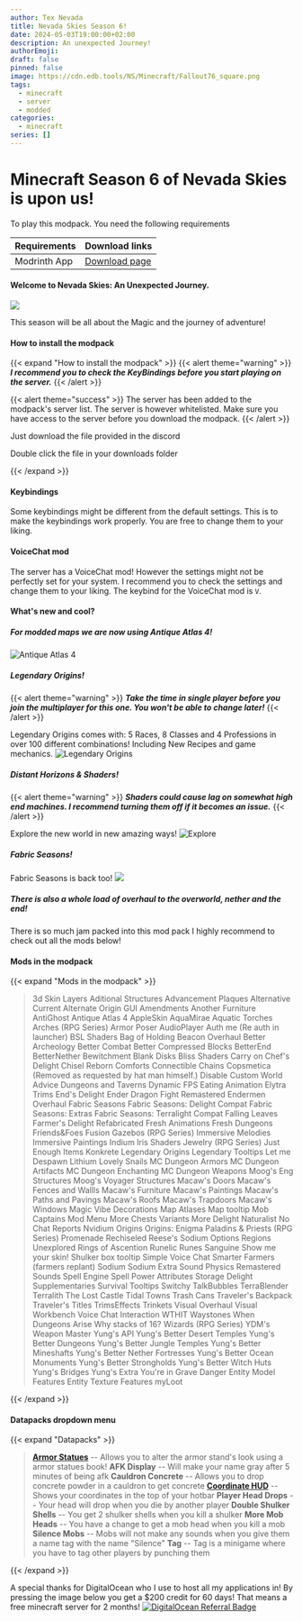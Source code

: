 ```yaml
---
author: Tex Nevada
title: Nevada Skies Season 6!
date: 2024-05-03T19:00:00+02:00
description: An unexpected Journey!
authorEmoji: 
draft: false
pinned: false
image: https://cdn.edb.tools/NS/Minecraft/Fallout76_square.png
tags:
  - minecraft
  - server
  - modded
categories:
  - minecraft
series: []
---
```


# Minecraft Season 6 of Nevada Skies is upon us!
<!--more-->


To play this modpack. You need the following requirements

| Requirements | Download links                            |
| ------------ | ----------------------------------------- |
| Modrinth App | [Download page](https://modrinth.com/app) |

#### Welcome to Nevada Skies: An Unexpected Journey.

![](https://cdn.edb.tools/NS/Minecraft/Resources/images/Hobbit.jpg)

This season will be all about the Magic and the journey of adventure!

#### How to install the modpack
{{< expand "How to install the modpack" >}}
{{< alert theme="warning" >}}
_**I recommend you to check the KeyBindings before you start playing on the server.**_
{{< /alert >}}

{{< alert theme="success" >}}
The server has been added to the modpack's server list. The server is however whitelisted. Make sure you have access to the server before you download the modpack. 
{{< /alert >}}

Just download the file provided in the discord

Double click the file in your downloads folder

{{< /expand >}}

#### Keybindings
Some keybindings might be different from the default settings. This is to make the keybindings work properly. You are free to change them to your liking.

#### VoiceChat mod
The server has a VoiceChat mod! However the settings might not be perfectly set for your system. I recommend you to check the settings and change them to your liking. The keybind for the VoiceChat mod is `V`.


#### What's new and cool?

##### For modded maps we are now using **Antique Atlas 4!**
![Antique Atlas 4](https://cdn.modrinth.com/data/Y5Ve4Ui4/images/86054c7949fed59341cef60d0d9f27aee86ae6ef.gif)

##### Legendary Origins!
{{< alert theme="warning" >}}
_**Take the time in single player before you join the multiplayer for this one. You won't be able to change later!**_
{{< /alert >}}

Legendary Origins comes with: 5 Races, 8 Classes and 4 Professions in over 100 different combinations! Including New Recipes and game mechanics.
![Legendary Origins](https://cdn.modrinth.com/data/eMvLPWvJ/images/eaca72062556d416f328b954652186bf653b258e.jpeg)

##### Distant Horizons & Shaders!
{{< alert theme="warning" >}}
_**Shaders could cause lag on somewhat high end machines. I recommend turning them off if it becomes an issue.**_
{{< /alert >}}

Explore the new world in new amazing ways!
![Explore](https://cdn.modrinth.com/data/6PuahK4I/images/a6cc4dcfca31e9e25de26a899149da7ab865272a.png)

##### Fabric Seasons!
Fabric Seasons is back too!
![](https://i.imgur.com/NdYBkgC.gif)

##### There is also a whole load of overhaul to the overworld, nether and the end!

There is so much jam packed into this mod pack I highly recommend to check out all the mods below!

#### Mods in the modpack
{{< expand "Mods in the modpack" >}}

>3d Skin Layers
>Aditional Structures
>Advancement Plaques
>Alternative Current
>Alternate Origin GUI
>Amendments
>Another Furniture
>AntiGhost
>Antique Atlas 4
>AppleSkin
>AquaMirae
>Aquatic Torches
>Arches (RPG Series)
>Armor Poser
>AudioPlayer
>Auth me (Re auth in launcher)
>BSL Shaders
>Bag of Holding
>Beacon Overhaul
>Better Archeology
>Better Combat
>Better Compressed Blocks
>BetterEnd
>BetterNether
>Bewitchment
>Blank Disks
>Bliss Shaders
>Carry on
>Chef's Delight
>Chisel Reborn
>Comforts
>Connectible Chains
>Copsmetica (Removed as requested by hat man himself.)
>Disable Custom World Advice
>Dungeons and Taverns
>Dynamic FPS
>Eating Animation
>Elytra Trims
>End's Delight
>Ender Dragon Fight Remastered
>Endermen Overhaul
>Fabric Seasons
>Fabric Seasons: Delight Compat
>Fabric Seasons: Extras
>Fabric Seasons: Terralight Compat
>Falling Leaves
>Farmer's Delight Refabricated
>Fresh Animations
>Fresh Dungeons
>Friends&Foes
>Fusion
>Gazebos (RPG Series)
>Immersive Melodies
>Immersive Paintings
>Indium
>Iris Shaders
>Jewelry (RPG Series)
>Just Enough Items
>Konkrete
>Legendary Origins
>Legendary Tooltips
>Let me Despawn
>Lithium
>Lovely Snails
>MC Dungeon Armors
>MC Dungeon Artifacts
>MC Dungeon Enchanting
>MC Dungeon Weapons
>Moog's Eng Structures
>Moog's Voyager Structures
>Macaw's Doors
>Macaw's Fences and Wallls
>Macaw's Furniture
>Macaw's Paintings
>Macaw's Paths and Pavings
>Macaw's Roofs
>Macaw's Trapdoors
>Macaw's Windows
>Magic Vibe Decorations
>Map Atlases
>Map tooltip
>Mob Captains
>Mod Menu
>More Chests Variants
>More Delight
>Naturalist
>No Chat Reports
>Nvidium
>Origins
>Origins: Enigma
>Paladins & Priests (RPG Series)
>Promenade
>Rechiseled
>Reese's Sodium Options
>Regions Unexplored
>Rings of Ascention
>Runelic
>Runes
>Sanguine
>Show me your skin!
>Shulker box tooltip
>Simple Voice Chat
>Smarter Farmers (farmers replant)
>Sodium
>Sodium Extra
>Sound Physics Remastered
>Sounds
>Spell Engine
>Spell Power Attributes
>Storage Delight
>Supplementaries
>Survival Tooltips
>Switchy
>TalkBubbles
>TerraBlender
>Terralith
>The Lost Castle
>Tidal Towns
>Trash Cans
>Traveler's Backpack
>Traveler's Titles
>TrimsEffects
>Trinkets
>Visual Overhaul
>Visual Workbench
>Voice Chat Interaction
>WTHIT
>Waystones
>When Dungeons Arise
>Why stacks of 16?
>Wizards (RPG Series)
>YDM's Weapon Master
>Yung's API
>Yung's Better Desert Temples
>Yung's Better Dungeons
>Yung's Better Jungle Temples
>Yung's Better Mineshafts
>Yung's Better Nether Fortresses
>Yung's Better Ocean Monuments
>Yung's Better Strongholds
>Yung's Better Witch Huts
>Yung's Bridges
>Yung's Extra
>You're in Grave Danger
>Entity Model Features
>Entity Texture Features
>myLoot

{{< /expand >}}

#### Datapacks dropdown menu
{{< expand "Datapacks" >}}

>**[Armor Statues](https://www.youtube.com/watch?v=nV9-_RacnoI)**
> -- Allows you to alter the armor stand's look using a armor statues book!
>**AFK Display**
> -- Will make your name gray after 5 minutes of being afk
>**Cauldron Concrete** 
> -- Allows you to drop concrete powder in a cauldron to get concrete
>**[Coordinate HUD](https://www.youtube.com/watch?v=LSJNVuKMVrY)**
> -- Shows your coordinates in the top of your hotbar
>**Player Head Drops** 
> -- Your head will drop when you die by another player
>**Double Shulker Shells** 
> -- You get 2 shulker shells when you kill a shulker
>**More Mob Heads** 
> -- You have a change to get a mob head when you kill a mob
>**Silence Mobs** 
> -- Mobs will not make any sounds when you give them a name tag with the name "Silence"
>**Tag**
> -- Tag is a minigame where you have to tag other players by punching them

{{< /expand >}}


A special thanks for DigitalOcean who I use to host all my applications in!
By pressing the image below you get a $200 credit for 60 days! That means a free minecraft server for 2 months!
[![DigitalOcean Referral Badge](https://web-platforms.sfo2.cdn.digitaloceanspaces.com/WWW/Badge%201.svg)](https://www.digitalocean.com/?refcode=a4ddc2057326&utm_campaign=Referral_Invite&utm_medium=Referral_Program&utm_source=badge)
